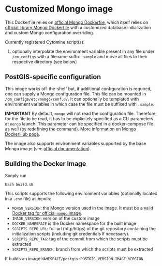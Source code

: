 # Customized Mongo image

This Dockerfile relies on [official Mongo Dockerfile](https://github.com/postgis/docker-postgis), which itself relies on [official library Mongo Dockerfile](https://github.com/docker-library/postgres) with a  customized database initialization and custom Mongo configuration overriding.

Currently registered Cytomine script(s):

1. optionally interpolate the environment variable present in any file under `/cm_configs` with a filename suffix `.sample` and move all files to their respective directory (see below)

## PostGIS-specific configuration

This image works off-the-shelf but, if additional configuration is required, one can supply a Mongo configuration file. This file can be mounted in `/cm_configs/etc/mongo/conf.d/`. It can optionally be templated with environment variables in which case the file must be suffixed with `.sample`.

**IMPORTANT** By default, `mongo` will not read the configuration file. Therefore, for the file to be read, it has to be explicitely specified as a CLI parameters at `mongo` launch. This parameter can be specified in a docker-compose file as well (by redefining the command). More information on [Mongo DockerHub page](https://hub.docker.com/_/mongo).   

The image also supports environment variables supported by the base Mongo image (see [official documentation](https://registry.hub.docker.com/_/mongo)).

## Building the Docker image

Simply run 
```
bash build.sh
```

This scripts supports the following environment variables (optionally located in a `.env` file) as inputs:

* `MONGO_VERSION`: the Mongo version used in the image. It must be a [valid Docker tag for official `mongo` image](https://github.com/docker-library/docs/blob/master/mongo/README.md#supported-tags-and-respective-dockerfile-links).
* `IMAGE_VERSION`: version of the custom image
* `DOCKER_NAMESPACE` is the Docker namespace for the built image
* `SCRIPTS_REPO_URL`: full url (http/https) of the git repository containing the initialization scripts (including git credentials if necessary).  
* `SCRIPTS_REPO_TAG`: tag of the commit from which the scripts must be extracted 
* `SCRIPTS_REPO_BRANCH`: branch from which the scripts must be extracted 

It builds an image `NAMESPACE/postgis:POSTGIS_VERSION-IMAGE_VERSION`.
